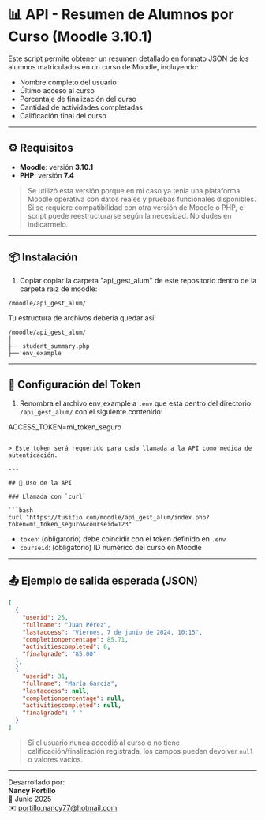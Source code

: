 # 📊 API - Resumen de Alumnos por Curso (Moodle 3.10.1)

Este script permite obtener un resumen detallado en formato JSON de los alumnos matriculados en un curso de Moodle, incluyendo:

- Nombre completo del usuario  
- Último acceso al curso  
- Porcentaje de finalización del curso  
- Cantidad de actividades completadas  
- Calificación final del curso  

---

## ⚙️ Requisitos

- **Moodle**: versión **3.10.1**  
- **PHP**: versión **7.4**

> Se utilizó esta versión porque en mi caso ya tenía una plataforma Moodle operativa con datos reales y pruebas funcionales disponibles.  
> Si se requiere compatibilidad con otra versión de Moodle o PHP, el script puede reestructurarse según la necesidad. No dudes en indicarmelo.

---

## 📦 Instalación

1. Copiar copiar la carpeta "api_gest_alum" de este repositorio dentro de la carpeta raiz de moodle:

```
/moodle/api_gest_alum/
```

Tu estructura de archivos debería quedar así:

```
/moodle/api_gest_alum/
│
├── student_summary.php
├── env_example
```

---

## 🔐 Configuración del Token

1. Renombra el archivo env_example a `.env` que está dentro del directorio `/api_gest_alum/` con el siguiente contenido:

ACCESS_TOKEN=mi_token_seguro
```

> Este token será requerido para cada llamada a la API como medida de autenticación.

---

## 🚀 Uso de la API

### Llamada con `curl`

```bash
curl "https://tusitio.com/moodle/api_gest_alum/index.php?token=mi_token_seguro&courseid=123"
```

- `token`: (obligatorio) debe coincidir con el token definido en `.env`
- `courseid`: (obligatorio) ID numérico del curso en Moodle

---

## 📤 Ejemplo de salida esperada (JSON)

```json
[
  {
    "userid": 25,
    "fullname": "Juan Pérez",
    "lastaccess": "Viernes, 7 de junio de 2024, 10:15",
    "completionpercentage": 85.71,
    "activitiescompleted": 6,
    "finalgrade": "85.00"
  },
  {
    "userid": 31,
    "fullname": "María García",
    "lastaccess": null,
    "completionpercentage": null,
    "activitiescompleted": null,
    "finalgrade": "-"
  }
]
```

> Si el usuario nunca accedió al curso o no tiene calificación/finalización registrada, los campos pueden devolver `null` o valores vacíos.

---
Desarrollado por:  
**Nancy Portillo**  
📅 Junio 2025  
✉️ portillo.nancy77@hotmail.com